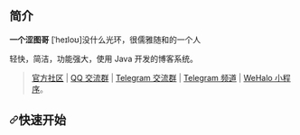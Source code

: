 <h2>简介</h2>
<p><strong>一个涩图哥</strong> [ˈheɪloʊ]没什么光环，很儒雅随和的一个人</p>
<p>轻快，简洁，功能强大，使用 Java 开发的博客系统。</p>
<blockquote>
<p><a href="https://bbs.halo.run" rel="nofollow">官方社区</a> | <a href="https://jq.qq.com/?_wv=1027&amp;k=5tnr930" rel="nofollow">QQ 交流群</a> | <a href="https://t.me/HaloBlog" rel="nofollow">Telegram 交流群</a> | <a href="https://t.me/halo_dev" rel="nofollow">Telegram 频道</a> | <a href="https://github.com/aquanlerou/WeHalo">WeHalo 小程序</a>。</p>
</blockquote>
<h2><a id="user-content-快速开始" class="anchor" aria-hidden="true" href="#快速开始"><svg class="octicon octicon-link" viewBox="0 0 16 16" version="1.1" width="16" height="16" aria-hidden="true"><path fill-rule="evenodd" d="M7.775 3.275a.75.75 0 001.06 1.06l1.25-1.25a2 2 0 112.83 2.83l-2.5 2.5a2 2 0 01-2.83 0 .75.75 0 00-1.06 1.06 3.5 3.5 0 004.95 0l2.5-2.5a3.5 3.5 0 00-4.95-4.95l-1.25 1.25zm-4.69 9.64a2 2 0 010-2.83l2.5-2.5a2 2 0 012.83 0 .75.75 0 001.06-1.06 3.5 3.5 0 00-4.95 0l-2.5 2.5a3.5 3.5 0 004.95 4.95l1.25-1.25a.75.75 0 00-1.06-1.06l-1.25 1.25a2 2 0 01-2.83 0z"></path></svg></a>快速开始</h2>
